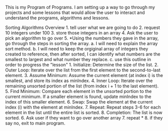 This is my Program of Programs. I am setting up a way to go through my projects and some lessons that would allow the user to interact and understand the programs, algorithms and lessons. 

Sorting Algorithms Overview
    1. tell user what we are going to do
    2. request 10 integers under 100
    3. store those integers in an array
    4. Ask the user to pick an algorithm to go over
    5. *Using the numbers they gave in the array, go through the steps in sorting the array.
        a. I will need to explain the array sort method. 
        b. I will need to keep the orgiginal array of integers they created to reference, then after sorted, I can identify what numbers are the smallest to largest and what number they replace.
        c. use this outline in order to progress the "lesson"
            1. Initialize: Determine the size of the list.
            2. Outer Loop: Iterate over the list from the first element to the second-to-last element.
            3. Assume Minimum: Assume the current element (at index i) is the smallest, and store its index as minIndex.
            4. Inner Loop: Iterate over the remaining unsorted portion of the list (from index i + 1 to the last element).
            5. Find Minimum: Compare each element in the unsorted portion to the current minimum. If a smaller element is found, update minIndex 
                to the index of this smaller element.
            6. Swap: Swap the element at the current index (i) with the element at minIndex.
            7. Repeat: Repeat steps 3-6 for each element in the list until the entire list is sorted.
            8. Completion: The list is now sorted.
    6. Ask user if they want to go over another array
    7. repeat *
    8. if they say no, exit to main program. 

